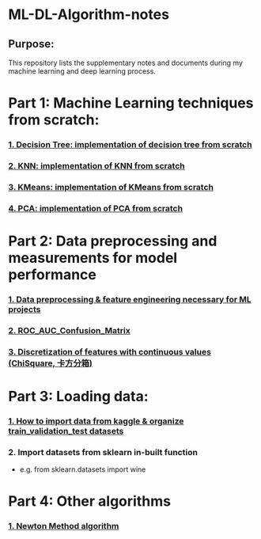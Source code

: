 # ML-DL-Algorithm-notes
## Purpose:
This repository lists the supplementary notes and documents during my machine learning and deep learning process.

# Part 1: Machine Learning techniques from scratch:
### [1. Decision Tree: implementation of decision tree from scratch ](https://github.com/xslittlemaggie/Other-ML-DL-Algorithm-notes/blob/master/Decision_Tree_from_scratch_to_complete.ipynb)

### [2. KNN: implementation of KNN from scratch](https://github.com/xslittlemaggie/Other-ML-DL-Algorithm-notes/blob/master/KNN-supervised_Learning_from%20scratch%20.ipynb)

### [3. KMeans: implementation of KMeans from scratch](https://github.com/xslittlemaggie/Other-ML-DL-Algorithm-notes/blob/master/K-%20Means%20from%20scratch.ipynb)

### [4. PCA: implementation of PCA from scratch](https://github.com/xslittlemaggie/Other-ML-DL-Algorithm-notes/blob/master/PCA%20from%20scratch.ipynb)

# Part 2: Data preprocessing and measurements for model performance
### [1. Data preprocessing & feature engineering necessary for ML projects](https://github.com/xslittlemaggie/Other-ML-DL-Algorithm-notes/blob/master/Data_Preprocessing_%26_Feature_Engineering.ipynb)

### [2. ROC_AUC_Confusion_Matrix](https://github.com/xslittlemaggie/Other-ML-DL-Algorithm-notes/blob/master/ROC_AUC_Confusion_Matrix.ipynb)

### [3. Discretization of features with continuous values (ChiSquare, 卡方分箱)](https://github.com/xslittlemaggie/Other-ML-DL-Algorithm-notes/blob/master/%E5%8D%A1%E6%96%B9%E5%88%86%E7%AE%B1.ipynb)

# Part 3: Loading data:
### [1. How to import data from kaggle & organize train_validation_test datasets](https://github.com/xslittlemaggie/Other-ML-DL-Algorithm-notes/blob/master/How_to_import_data_from_Kaggle_%26_organize_train_validation_test_folders.ipynb)
### 2. Import datasets from sklearn in-built function
- e.g. from sklearn.datasets import wine

# Part 4: Other algorithms
### [1. Newton Method algorithm](https://github.com/xslittlemaggie/Other-ML-DL-Algorithm-notes/blob/master/Newton_Method.ipynb)
